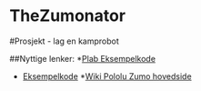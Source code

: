 # TheZumonator
#Prosjekt - lag en kamprobot

##Nyttige lenker:
*[Plab Eksempelkode](https://github.com/IDI-PLab/plab-library/tree/master/PLabExamples/examples/14.Zumo)
* [Eksempelkode](https://github.com/pololu/zumo-shield)
*[Wiki Pololu Zumo hovedside](https://www.ntnu.no/wiki/display/plab/4.+Pololu+Zumo+Robot)
